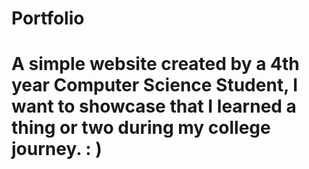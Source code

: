 # Portfolio

# A simple website created by a 4th year Computer Science Student, I want to showcase that I learned a thing or two during my college journey. : )
